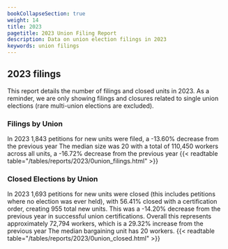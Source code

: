 ```yaml
---
bookCollapseSection: true
weight: 14
title: 2023
pagetitle: 2023 Union Filing Report
description: Data on union election filings in 2023
keywords: union filings
---
```


## 2023 filings

This report details the number of filings and closed units in 2023. As a reminder, we are only showing filings and closures related to single union elections (rare multi-union elections are excluded).

### Filings by Union
In 2023 1,843 petitions for new units were filed, a -13.60% decrease from the previous year The median size was 20 with a total of 110,450 workers across all units, a -16.72% decrease from the previous year
{{< readtable table="/tables/reports/2023/0union_filings.html" >}}

### Closed Elections by Union
In 2023 1,693 petitions for new units were closed (this includes petitions where no election was ever held), with 56.41% closed with a certification order, creating 955 total new units. This was a -14.20% decrease from the previous year in successful union certifications. Overall this represents approximately 72,794 workers, which is a 29.32% increase from the previous year The median bargaining unit has 20 workers.
{{< readtable table="/tables/reports/2023/0union_closed.html" >}}
